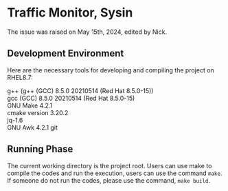 # Traffic Monitor, Sysin
The issue was raised on May 15th, 2024, edited by Nick.


## Development Environment
Here are the necessary tools for developing and compiling the project on RHEL8.7:

g++ (g++ (GCC) 8.5.0 20210514 (Red Hat 8.5.0-15)) \
gcc (GCC) 8.5.0 20210514 (Red Hat 8.5.0-15) \
GNU Make 4.2.1 \
cmake version 3.20.2 \
jq-1.6 \
GNU Awk 4.2.1
git


## Running Phase
The current working directory is the project root. Users can use make to compile the codes
and run the execution, users can use the command `make`. If someone do not run the codes, please use
the command, `make build`.
